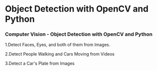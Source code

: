 # Object Detection with OpenCV and Python

### Computer Vision - Object Detection with OpenCV and Python

1.Detect Faces, Eyes, and both of them from Images.

2.Detect People Walking and Cars Moving from Videos

3.Detect a Car's Plate from Images
